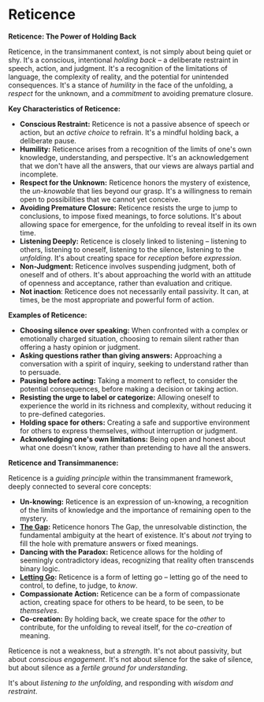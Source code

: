# Reticence

**Reticence: The Power of Holding Back**

Reticence, in the transimmanent context, is not simply about being quiet or shy. It's a conscious, intentional *holding back* – a deliberate restraint in speech, action, and judgment. It's a recognition of the limitations of language, the complexity of reality, and the potential for unintended consequences. It's a stance of *humility* in the face of the unfolding, a *respect* for the unknown, and a *commitment* to avoiding premature closure.

**Key Characteristics of Reticence:**

* **Conscious Restraint:** Reticence is not a passive absence of speech or action, but an *active choice* to refrain. It's a mindful holding back, a deliberate pause.
* **Humility:** Reticence arises from a recognition of the limits of one's own knowledge, understanding, and perspective. It's an acknowledgement that we don't have all the answers, that our views are always partial and incomplete.
* **Respect for the Unknown:** Reticence honors the mystery of existence, the *un-knowable* that lies beyond our grasp. It's a willingness to remain open to possibilities that we cannot yet conceive.
* **Avoiding Premature Closure:** Reticence resists the urge to jump to conclusions, to impose fixed meanings, to force solutions. It's about allowing space for emergence, for the unfolding to reveal itself in its own time.
* **Listening Deeply:** Reticence is closely linked to listening – listening to others, listening to oneself, listening to the silence, listening to the *unfolding*. It's about creating space for *reception* before *expression*.
* **Non-Judgment:** Reticence involves suspending judgment, both of oneself and of others. It's about approaching the world with an attitude of openness and acceptance, rather than evaluation and critique.
* **Not inaction**: Reticence does not necessarily entail passivity. It can, at times, be the most appropriate and powerful form of action.

**Examples of Reticence:**

* **Choosing silence over speaking:** When confronted with a complex or emotionally charged situation, choosing to remain silent rather than offering a hasty opinion or judgment.
* **Asking questions rather than giving answers:** Approaching a conversation with a spirit of inquiry, seeking to understand rather than to persuade.
* **Pausing before acting:** Taking a moment to reflect, to consider the potential consequences, before making a decision or taking action.
* **Resisting the urge to label or categorize:** Allowing oneself to experience the world in its richness and complexity, without reducing it to pre-defined categories.
* **Holding space for others:** Creating a safe and supportive environment for others to express themselves, without interruption or judgment.
* **Acknowledging one's own limitations:** Being open and honest about what one doesn't know, rather than pretending to have all the answers.

**Reticence and Transimmanence:**

Reticence is a *guiding principle* within the transimmanent framework, deeply connected to several core concepts:

* **Un-knowing:** Reticence is an expression of un-knowing, a recognition of the limits of knowledge and the importance of remaining open to the mystery.
* **[The Gap](../3-the-ground/the-gap.md):** Reticence honors The Gap, the unresolvable distinction, the fundamental ambiguity at the heart of existence. It's about *not* trying to fill the hole with premature answers or fixed meanings.
* **Dancing with the Paradox:** Reticence allows for the holding of seemingly contradictory ideas, recognizing that reality often transcends binary logic.
* **[Letting Go](../2-the-how/letting-go.md):** Reticence is a form of letting go – letting go of the need to control, to define, to judge, to *know*.
* **Compassionate Action:** Reticence can be a form of compassionate action, creating space for others to be heard, to be seen, to be *themselves*.
* **Co-creation:** By holding back, we create space for the *other* to contribute, for the unfolding to reveal itself, for the *co-creation* of meaning.

Reticence is not a weakness, but a *strength*. It's not about passivity, but about *conscious engagement*. It's not about silence for the sake of silence, but about silence as a *fertile ground for understanding*.

It's about *listening to the unfolding*, and responding with *wisdom and restraint*.
